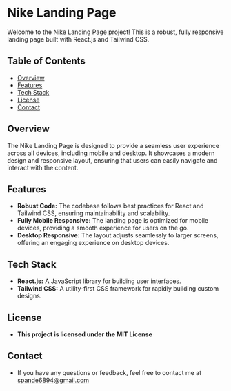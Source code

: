 # Nike Landing Page

Welcome to the Nike Landing Page project! This is a robust, fully responsive landing page built with React.js and Tailwind CSS.

## Table of Contents

- [Overview](#overview)
- [Features](#features)
- [Tech Stack](#tech-stack)
- [License](#license)
- [Contact](#contact)

## Overview

The Nike Landing Page is designed to provide a seamless user experience across all devices, including mobile and desktop. It showcases a modern design and responsive layout, ensuring that users can easily navigate and interact with the content.

## Features

- **Robust Code:** The codebase follows best practices for React and Tailwind CSS, ensuring maintainability and scalability.
- **Fully Mobile Responsive:** The landing page is optimized for mobile devices, providing a smooth experience for users on the go.
- **Desktop Responsive:** The layout adjusts seamlessly to larger screens, offering an engaging experience on desktop devices.

## Tech Stack

- **React.js:** A JavaScript library for building user interfaces.
- **Tailwind CSS:** A utility-first CSS framework for rapidly building custom designs.

## License 
- **This project is licensed under the MIT License**

## Contact
- If you have any questions or feedback, feel free to contact me at spande6894@gmail.com 


